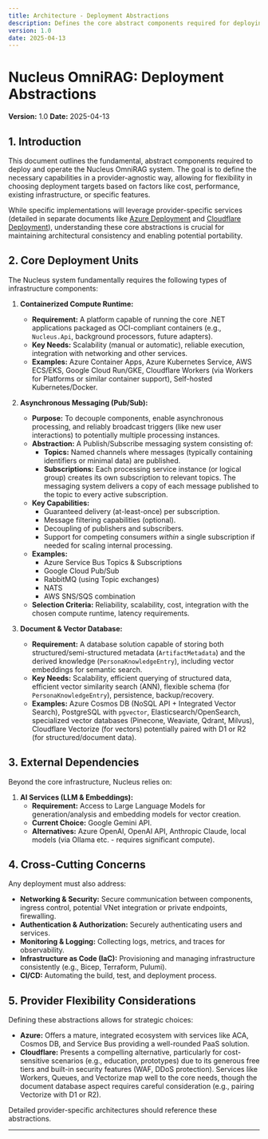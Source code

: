 ```yaml
---
title: Architecture - Deployment Abstractions
description: Defines the core abstract components required for deploying the Nucleus OmniRAG system, independent of specific cloud providers.
version: 1.0
date: 2025-04-13
---
```


# Nucleus OmniRAG: Deployment Abstractions

**Version:** 1.0
**Date:** 2025-04-13

## 1. Introduction

This document outlines the fundamental, abstract components required to deploy and operate the Nucleus OmniRAG system. The goal is to define the necessary capabilities in a provider-agnostic way, allowing for flexibility in choosing deployment targets based on factors like cost, performance, existing infrastructure, or specific features.

While specific implementations will leverage provider-specific services (detailed in separate documents like [Azure Deployment](./ARCHITECTURE_DEPLOYMENT_AZURE.md) and [Cloudflare Deployment](./ARCHITECTURE_DEPLOYMENT_CLOUDFLARE.md)), understanding these core abstractions is crucial for maintaining architectural consistency and enabling potential portability.

## 2. Core Deployment Units

The Nucleus system fundamentally requires the following types of infrastructure components:

1.  **Containerized Compute Runtime:**
    *   **Requirement:** A platform capable of running the core .NET applications packaged as OCI-compliant containers (e.g., `Nucleus.Api`, background processors, future adapters).
    *   **Key Needs:** Scalability (manual or automatic), reliable execution, integration with networking and other services.
    *   **Examples:** Azure Container Apps, Azure Kubernetes Service, AWS ECS/EKS, Google Cloud Run/GKE, Cloudflare Workers (via Workers for Platforms or similar container support), Self-hosted Kubernetes/Docker.

2.  **Asynchronous Messaging (Pub/Sub):**
    *   **Purpose:** To decouple components, enable asynchronous processing, and reliably broadcast triggers (like new user interactions) to potentially multiple processing instances.
    *   **Abstraction:** A Publish/Subscribe messaging system consisting of:
        *   **Topics:** Named channels where messages (typically containing identifiers or minimal data) are published.
        *   **Subscriptions:** Each processing service instance (or logical group) creates its own subscription to relevant topics. The messaging system delivers a copy of each message published to the topic to every active subscription.
    *   **Key Capabilities:**
        *   Guaranteed delivery (at-least-once) per subscription.
        *   Message filtering capabilities (optional).
        *   Decoupling of publishers and subscribers.
        *   Support for competing consumers *within* a single subscription if needed for scaling internal processing.
    *   **Examples:**
        *   Azure Service Bus Topics & Subscriptions
        *   Google Cloud Pub/Sub
        *   RabbitMQ (using Topic exchanges)
        *   NATS
        *   AWS SNS/SQS combination
    *   **Selection Criteria:** Reliability, scalability, cost, integration with the chosen compute runtime, latency requirements.

3.  **Document & Vector Database:**
    *   **Requirement:** A database solution capable of storing both structured/semi-structured metadata (`ArtifactMetadata`) and the derived knowledge (`PersonaKnowledgeEntry`), including vector embeddings for semantic search.
    *   **Key Needs:** Scalability, efficient querying of structured data, efficient vector similarity search (ANN), flexible schema (for `PersonaKnowledgeEntry`), persistence, backup/recovery.
    *   **Examples:** Azure Cosmos DB (NoSQL API + Integrated Vector Search), PostgreSQL with `pgvector`, Elasticsearch/OpenSearch, specialized vector databases (Pinecone, Weaviate, Qdrant, Milvus), Cloudflare Vectorize (for vectors) potentially paired with D1 or R2 (for structured/document data).

## 3. External Dependencies

Beyond the core infrastructure, Nucleus relies on:

1.  **AI Services (LLM & Embeddings):**
    *   **Requirement:** Access to Large Language Models for generation/analysis and embedding models for vector creation.
    *   **Current Choice:** Google Gemini API.
    *   **Alternatives:** Azure OpenAI, OpenAI API, Anthropic Claude, local models (via Ollama etc. - requires significant compute).

## 4. Cross-Cutting Concerns

Any deployment must also address:

*   **Networking & Security:** Secure communication between components, ingress control, potential VNet integration or private endpoints, firewalling.
*   **Authentication & Authorization:** Securely authenticating users and services.
*   **Monitoring & Logging:** Collecting logs, metrics, and traces for observability.
*   **Infrastructure as Code (IaC):** Provisioning and managing infrastructure consistently (e.g., Bicep, Terraform, Pulumi).
*   **CI/CD:** Automating the build, test, and deployment process.

## 5. Provider Flexibility Considerations

Defining these abstractions allows for strategic choices:

*   **Azure:** Offers a mature, integrated ecosystem with services like ACA, Cosmos DB, and Service Bus providing a well-rounded PaaS solution.
*   **Cloudflare:** Presents a compelling alternative, particularly for cost-sensitive scenarios (e.g., education, prototypes) due to its generous free tiers and built-in security features (WAF, DDoS protection). Services like Workers, Queues, and Vectorize map well to the core needs, though the document database aspect requires careful consideration (e.g., pairing Vectorize with D1 or R2).

Detailed provider-specific architectures should reference these abstractions.

---
